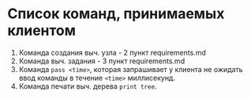 # Список команд, принимаемых клиентом

1. Команда создания выч. узла - 2 пункт requirements.md
2. Команда выч. задания - 3 пункт requirements.md
3. Команда `pass <time>`, которая запрашивает у клиента не ожидать ввод команды в течение `<time>` миллисекунд.
4. Команда печати выч. дерева `print tree`.